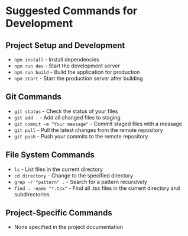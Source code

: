# Suggested Commands for Development

## Project Setup and Development
- `npm install` - Install dependencies
- `npm run dev` - Start the development server
- `npm run build` - Build the application for production
- `npm start` - Start the production server after building

## Git Commands
- `git status` - Check the status of your files
- `git add .` - Add all changed files to staging
- `git commit -m "Your message"` - Commit staged files with a message
- `git pull` - Pull the latest changes from the remote repository
- `git push` - Push your commits to the remote repository

## File System Commands
- `ls` - List files in the current directory
- `cd directory` - Change to the specified directory
- `grep -r "pattern" .` - Search for a pattern recursively
- `find . -name "*.tsx"` - Find all .tsx files in the current directory and subdirectories

## Project-Specific Commands
- None specified in the project documentation
